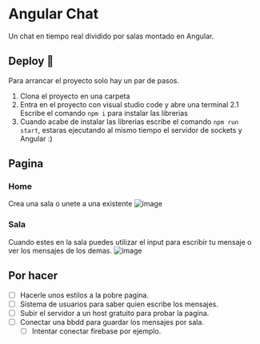 # Angular Chat
Un chat en tiempo real dividido por salas montado en Angular.

## Deploy 🚀
Para arrancar el proyecto solo hay un par de pasos.
1. Clona el proyecto en una carpeta
2. Entra en el proyecto con visual studio code y abre una terminal
  2.1 Escribe el comando `npm i` para instalar las librerias
3. Cuando acabe de instalar las librerias escribe el comando `npm run start`, estaras ejecutando al mismo tiempo el servidor de sockets y Angular :)

## Pagina
### Home
Crea una sala o unete a una existente
![image](https://user-images.githubusercontent.com/22988550/200375988-4a570753-7600-40ce-be51-e70f385eb209.png)

### Sala
Cuando estes en la sala puedes utilizar el input para escribir tu mensaje o ver los mensajes de los demas.
![image](https://user-images.githubusercontent.com/22988550/200376295-019e6678-fbc0-4bff-a9cd-bd45320f0711.png)

## Por hacer
- [ ] Hacerle unos estilos a la pobre pagina.
- [ ] Sistema de usuarios para saber quien escribe los mensajes.
- [ ] Subir el servidor a un host gratuito para probar la pagina.
- [ ] Conectar una bbdd para guardar los mensajes por sala.
  - [ ] Intentar conectar firebase por ejemplo.
